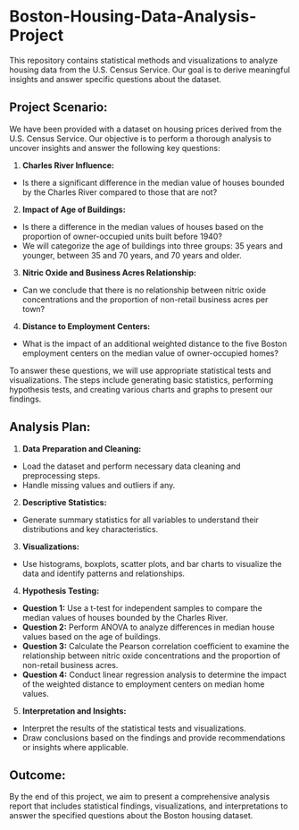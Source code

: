 # Boston-Housing-Data-Analysis-Project

This repository contains statistical methods and visualizations to analyze housing data from the U.S. Census Service. Our goal is to derive meaningful insights and answer specific questions about the dataset.

## **Project Scenario:**

We have been provided with a dataset on housing prices derived from the U.S. Census Service. Our objective is to perform a thorough analysis to uncover insights and answer the following key questions:

1. **Charles River Influence:**

  * Is there a significant difference in the median value of houses bounded by the Charles River compared to those that are not?

2. **Impact of Age of Buildings:**

  * Is there a difference in the median values of houses based on the proportion of owner-occupied units built before 1940?
  * We will categorize the age of buildings into three groups: 35 years and younger, between 35 and 70 years, and 70 years and older.

3. **Nitric Oxide and Business Acres Relationship:**

  * Can we conclude that there is no relationship between nitric oxide concentrations and the proportion of non-retail business acres per town?

4. **Distance to Employment Centers:**

  * What is the impact of an additional weighted distance to the five Boston employment centers on the median value of owner-occupied homes?

To answer these questions, we will use appropriate statistical tests and visualizations. The steps include generating basic statistics, performing hypothesis tests, and creating various charts and graphs to present our findings.

## **Analysis Plan:**

1. **Data Preparation and Cleaning:**

  * Load the dataset and perform necessary data cleaning and preprocessing steps.
  * Handle missing values and outliers if any.

2. **Descriptive Statistics:**

  * Generate summary statistics for all variables to understand their distributions and key characteristics.

3. **Visualizations:**

  * Use histograms, boxplots, scatter plots, and bar charts to visualize the data and identify patterns and relationships.

4. **Hypothesis Testing:**

  * **Question 1:** Use a t-test for independent samples to compare the median values of houses bounded by the Charles River.
  * **Question 2:** Perform ANOVA to analyze differences in median house values based on the age of buildings.
  * **Question 3:** Calculate the Pearson correlation coefficient to examine the relationship between nitric oxide concentrations and the proportion of non-retail business acres.
  * **Question 4:** Conduct linear regression analysis to determine the impact of the weighted distance to employment centers on median home values.

5. **Interpretation and Insights:**

  * Interpret the results of the statistical tests and visualizations.
  * Draw conclusions based on the findings and provide recommendations or insights where applicable.

## **Outcome:**

By the end of this project, we aim to present a comprehensive analysis report that includes statistical findings, visualizations, and interpretations to answer the specified questions about the Boston housing dataset.
